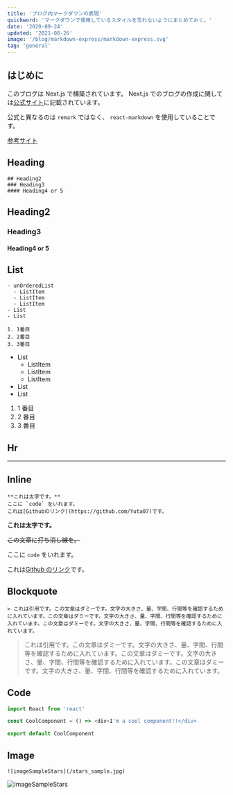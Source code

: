 ```yaml
---
title: 'ブログ内マークダウンの表現'
quickword: 'マークダウンで使用しているスタイルを忘れないようにまとめておく。'
date: '2020-09-24'
updated: '2021-08-26'
image: '/blog/markdown-express/markdown-express.svg'
tag: 'general'
---
```


## はじめに

このブログは Next.js で構築されています。
Next.js でのブログの作成に関しては[公式サイト](https://nextjs.org/)に記載されています。

公式と異なるのは `remark` ではなく、 `react-markdown` を使用していることです。

[参考サイト](https://jfelix.info/blog/how-to-make-a-static-blog-with-next-js)

## Heading

```
## Heading2
### Heading3
#### Heading4 or 5
```

## Heading2

### Heading3

#### Heading4 or 5

## List

```
- unOrderedList
  - ListItem
  - ListItem
  - ListItem
- List
- List

1. 1番目
2. 2番目
3. 3番目
```

- List
  - ListItem
  - ListItem
  - ListItem
- List
- List

1. 1 番目
2. 2 番目
3. 3 番目

## Hr

---

## Inline

```
**これは太字です。**
ここに `code` をいれます。
これは[Githubのリンク](https://github.com/Yuta07)です。
```

**これは太字です。**

~~この文章に打ち消し線を。~~

ここに `code` をいれます。

これは[Github のリンク](https://github.com/Yuta07)です。

## Blockquote

```
> これは引用です。この文章はダミーです。文字の大きさ、量、字間、行間等を確認するために入れています。この文章はダミーです。文字の大きさ、量、字間、行間等を確認するために入れています。この文章はダミーです。文字の大きさ、量、字間、行間等を確認するために入れています。
```

> これは引用です。この文章はダミーです。文字の大きさ、量、字間、行間等を確認するために入れています。この文章はダミーです。文字の大きさ、量、字間、行間等を確認するために入れています。この文章はダミーです。文字の大きさ、量、字間、行間等を確認するために入れています。

## Code

```typescript
import React from 'react'

const CoolComponent = () => <div>I'm a cool component!!</div>

export default CoolComponent
```

## Image

```
![imageSampleStars](/stars_sample.jpg)
```

![imageSampleStars](/blog/markdown-express/stars_sample.jpg)
